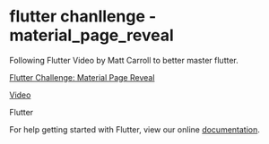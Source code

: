 # flutter chanllenge - material_page_reveal

Following Flutter Video by Matt Carroll to better master flutter.

[Flutter Challenge: Material Page Reveal](https://medium.com/fluttery/introducing-flutter-challenges-c72d4b6e005d)

[Video](https://www.youtube.com/watch?v=syd0c9Vi2hg&t=83s)




Flutter

For help getting started with Flutter, view our online
[documentation](https://flutter.io/).
